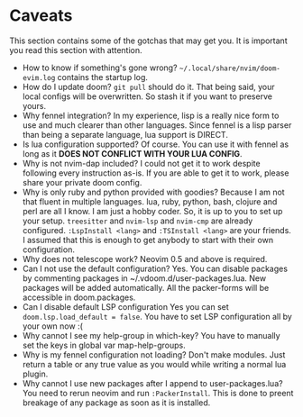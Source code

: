
# Caveats
This section contains some of the gotchas that may get you. It is important you read this section with attention.

- How to know if something's gone wrong? 
    `~/.local/share/nvim/doom-evim.log` contains the startup log.
- How do I update doom? 
    `git pull` should do it. That being said, your local configs will be overwritten. So stash it if you want to preserve yours.
- Why fennel integration?
    In my experience, lisp is a really nice form to use and much clearer than other languages. Since fennel is a lisp parser than being a separate language, lua support is DIRECT.
- Is lua configuration supported?
    Of course. You can use it with fennel as long as it **DOES NOT CONFLICT WITH YOUR LUA CONFIG**.
- Why is not nvim-dap included?
    I could not get it to work despite following every instruction as-is. If you are able to get it to work, please share your private doom config. 
- Why is only ruby and python provided with goodies?
    Because I am not that fluent in multiple languages. lua, ruby, python, bash, clojure and perl are all I know. I am just a hobby coder. So, it is up to you to set up your setup. `treesitter` and `nvim-lsp` and `nvim-cmp` are already configured. `:LspInstall <lang>` and `:TSInstall <lang>` are your friends. I assumed that this is enough to get anybody to start with their own configuration.
- Why does not telescope work?
    Neovim 0.5 and above is required.
- Can I not use the default configuration? 
    Yes. You can disable packages by commenting packages in ~/.vdoom.d/user-packages.lua. New packages will be added automatically. All the packer-forms will be accessible in doom.packages.
- Can I disable default LSP configuration
    Yes you can set `doom.lsp.load_default = false`. You have to set LSP configuration all by your own now :(
- Why cannot I see my help-group in which-key? 
    You have to manually set the keys in global var map-help-groups.
- Why is my fennel configuration not loading?
    Don't make modules. Just return a table or any true value as you would while writing a normal lua plugin.
- Why cannot I use new packages after I append to user-packages.lua?
    You need to rerun neovim and run `:PackerInstall`. This is done to preent breakage of any package as soon as it is installed.
